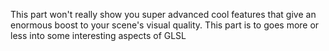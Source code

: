 
This part won't really show you super advanced cool features that give an enormous boost to your scene's visual quality. This part is to goes more or less into some interesting aspects of GLSL 